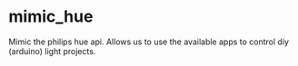 mimic_hue
=========

Mimic the philips hue api. Allows us to use the available apps to control diy (arduino) light projects.
